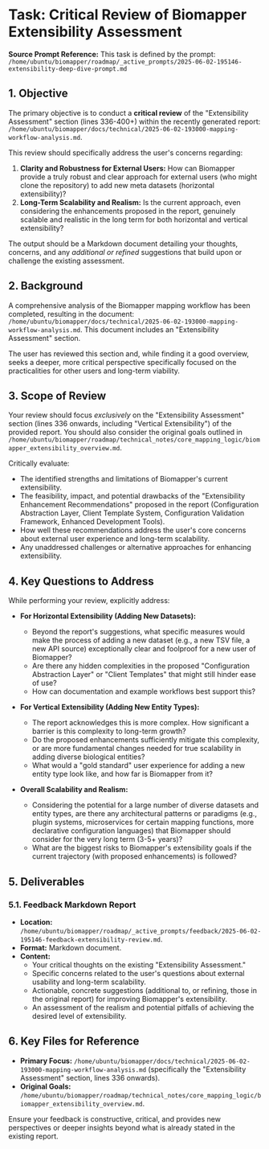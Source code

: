 # Task: Critical Review of Biomapper Extensibility Assessment

**Source Prompt Reference:** This task is defined by the prompt: `/home/ubuntu/biomapper/roadmap/_active_prompts/2025-06-02-195146-extensibility-deep-dive-prompt.md`

## 1. Objective

The primary objective is to conduct a **critical review** of the "Extensibility Assessment" section (lines 336-400+) within the recently generated report: `/home/ubuntu/biomapper/docs/technical/2025-06-02-193000-mapping-workflow-analysis.md`.

This review should specifically address the user's concerns regarding:
1.  **Clarity and Robustness for External Users:** How can Biomapper provide a truly robust and clear approach for external users (who might clone the repository) to add new meta datasets (horizontal extensibility)?
2.  **Long-Term Scalability and Realism:** Is the current approach, even considering the enhancements proposed in the report, genuinely scalable and realistic in the long term for both horizontal and vertical extensibility?

The output should be a Markdown document detailing your thoughts, concerns, and any *additional or refined* suggestions that build upon or challenge the existing assessment.

## 2. Background

A comprehensive analysis of the Biomapper mapping workflow has been completed, resulting in the document: `/home/ubuntu/biomapper/docs/technical/2025-06-02-193000-mapping-workflow-analysis.md`. This document includes an "Extensibility Assessment" section.

The user has reviewed this section and, while finding it a good overview, seeks a deeper, more critical perspective specifically focused on the practicalities for other users and long-term viability.

## 3. Scope of Review

Your review should focus *exclusively* on the "Extensibility Assessment" section (lines 336 onwards, including "Vertical Extensibility") of the provided report. You should also consider the original goals outlined in `/home/ubuntu/biomapper/roadmap/technical_notes/core_mapping_logic/biomapper_extensibility_overview.md`.

Critically evaluate:
*   The identified strengths and limitations of Biomapper's current extensibility.
*   The feasibility, impact, and potential drawbacks of the "Extensibility Enhancement Recommendations" proposed in the report (Configuration Abstraction Layer, Client Template System, Configuration Validation Framework, Enhanced Development Tools).
*   How well these recommendations address the user's core concerns about external user experience and long-term scalability.
*   Any unaddressed challenges or alternative approaches for enhancing extensibility.

## 4. Key Questions to Address

While performing your review, explicitly address:

*   **For Horizontal Extensibility (Adding New Datasets):**
    *   Beyond the report's suggestions, what specific measures would make the process of adding a new dataset (e.g., a new TSV file, a new API source) exceptionally clear and foolproof for a new user of Biomapper?
    *   Are there any hidden complexities in the proposed "Configuration Abstraction Layer" or "Client Templates" that might still hinder ease of use?
    *   How can documentation and example workflows best support this?

*   **For Vertical Extensibility (Adding New Entity Types):**
    *   The report acknowledges this is more complex. How significant a barrier is this complexity to long-term growth?
    *   Do the proposed enhancements sufficiently mitigate this complexity, or are more fundamental changes needed for true scalability in adding diverse biological entities?
    *   What would a "gold standard" user experience for adding a new entity type look like, and how far is Biomapper from it?

*   **Overall Scalability and Realism:**
    *   Considering the potential for a large number of diverse datasets and entity types, are there any architectural patterns or paradigms (e.g., plugin systems, microservices for certain mapping functions, more declarative configuration languages) that Biomapper should consider for the very long term (3-5+ years)?
    *   What are the biggest risks to Biomapper's extensibility goals if the current trajectory (with proposed enhancements) is followed?

## 5. Deliverables

### 5.1. Feedback Markdown Report
*   **Location:** `/home/ubuntu/biomapper/roadmap/_active_prompts/feedback/2025-06-02-195146-feedback-extensibility-review.md`.
*   **Format:** Markdown document.
*   **Content:**
    *   Your critical thoughts on the existing "Extensibility Assessment."
    *   Specific concerns related to the user's questions about external usability and long-term scalability.
    *   Actionable, concrete suggestions (additional to, or refining, those in the original report) for improving Biomapper's extensibility.
    *   An assessment of the realism and potential pitfalls of achieving the desired level of extensibility.

## 6. Key Files for Reference
*   **Primary Focus:** `/home/ubuntu/biomapper/docs/technical/2025-06-02-193000-mapping-workflow-analysis.md` (specifically the "Extensibility Assessment" section, lines 336 onwards).
*   **Original Goals:** `/home/ubuntu/biomapper/roadmap/technical_notes/core_mapping_logic/biomapper_extensibility_overview.md`.

Ensure your feedback is constructive, critical, and provides new perspectives or deeper insights beyond what is already stated in the existing report.
